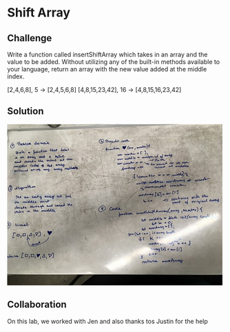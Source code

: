 # Shift Array
## Challenge

Write a function called insertShiftArray which takes in an array and the value to be added. Without utilizing any of the built-in methods available to your language, return an array with the new value added at the middle index.

[2,4,6,8], 5	     -> [2,4,5,6,8]
[4,8,15,23,42], 16	 -> [4,8,15,16,23,42]


## Solution

![whiteboard2](/assets/array_shift.jpg)

## Collaboration

  On this lab, we worked with Jen and also thanks tos Justin for the help